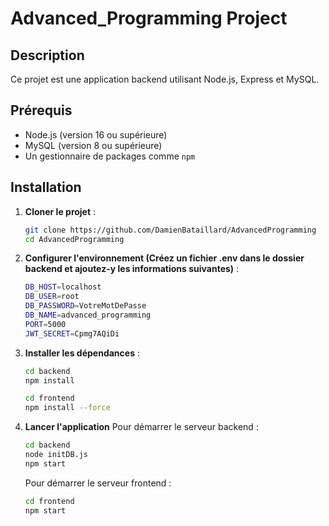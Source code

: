 # Advanced_Programming Project

## Description
Ce projet est une application backend utilisant Node.js, Express et MySQL.

## Prérequis
- Node.js (version 16 ou supérieure)
- MySQL (version 8 ou supérieure)
- Un gestionnaire de packages comme `npm`

## Installation

1. **Cloner le projet** :
   ```bash
   git clone https://github.com/DamienBataillard/AdvancedProgramming
   cd AdvancedProgramming
   ```

2. **Configurer l'environnement (Créez un fichier .env dans le dossier backend et ajoutez-y les informations suivantes)** :
    ```bash
    DB_HOST=localhost
    DB_USER=root
    DB_PASSWORD=VotreMotDePasse
    DB_NAME=advanced_programming
    PORT=5000
    JWT_SECRET=Cpmg7AQiDi
    ```

3. **Installer les dépendances** :

   ```bash
   cd backend
   npm install
   ```

   ```bash
   cd frontend
   npm install --force
   ```

4. **Lancer l'application**
    Pour démarrer le serveur backend :

    ```bash
    cd backend
    node initDB.js
    npm start
    ```


    Pour démarrer le serveur frontend :

    ```bash
    cd frontend
    npm start
    ```

